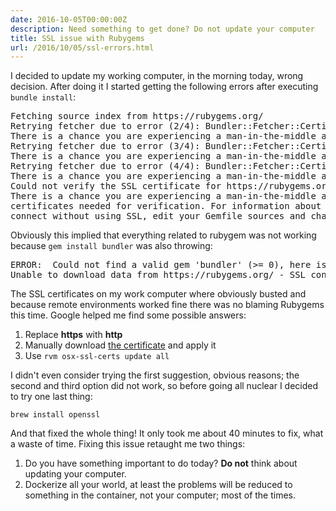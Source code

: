 ```yaml
---
date: 2016-10-05T00:00:00Z
description: Need something to get done? Do not update your computer
title: SSL issue with Rubygems
url: /2016/10/05/ssl-errors.html
---
```


I decided to update my working computer, in the morning today, wrong decision. After doing it I started getting the following errors after executing `bundle install`:

<pre class="black-pre">
Fetching source index from https://rubygems.org/
Retrying fetcher due to error (2/4): Bundler::Fetcher::CertificateFailureError Could not verify the SSL certificate for https://rubygems.org/.
There is a chance you are experiencing a man-in-the-middle attack, but most likely your system doesn't have the CA certificates needed for verification. For information about OpenSSL certificates, see http://bit.ly/ruby-ssl. To connect without using SSL, edit your Gemfile sources and change 'https' to 'http'.
Retrying fetcher due to error (3/4): Bundler::Fetcher::CertificateFailureError Could not verify the SSL certificate for https://rubygems.org/.
There is a chance you are experiencing a man-in-the-middle attack, but most likely your system doesn't have the CA certificates needed for verification. For information about OpenSSL certificates, see http://bit.ly/ruby-ssl. To connect without using SSL, edit your Gemfile sources and change 'https' to 'http'.
Retrying fetcher due to error (4/4): Bundler::Fetcher::CertificateFailureError Could not verify the SSL certificate for https://rubygems.org/.
There is a chance you are experiencing a man-in-the-middle attack, but most likely your system doesn't have the CA certificates needed for verification. For information about OpenSSL certificates, see http://bit.ly/ruby-ssl. To connect without using SSL, edit your Gemfile sources and change 'https' to 'http'.
Could not verify the SSL certificate for https://rubygems.org/.
There is a chance you are experiencing a man-in-the-middle attack, but most likely your system doesn't have the CA
certificates needed for verification. For information about OpenSSL certificates, see http://bit.ly/ruby-ssl. To
connect without using SSL, edit your Gemfile sources and change 'https' to 'http'.
</pre>

Obviously this implied that everything related to rubygem was not working because `gem install bundler` was also throwing:

<pre class="black-pre">
ERROR:  Could not find a valid gem 'bundler' (>= 0), here is why:
Unable to download data from https://rubygems.org/ - SSL_connect returned=1 errno=0 state=error: certificate verify failed (https://api.rubygems.org/specs.4.8.gz)
</pre>

The SSL certificates on my work computer where obviously busted and because remote environments worked fine there was no blaming Rubygems this time. Google helped me find some possible answers:

1. Replace **https** with **http**
1. Manually download [the certificate](https://gist.github.com/luislavena/f064211759ee0f806c88#manual-solution-to-ssl-issue) and apply it
1. Use `rvm osx-ssl-certs update all`

I didn't even consider trying the first suggestion, obvious reasons; the second and third option did not work, so before going all nuclear I decided to try one last thing:

`brew install openssl`

And that fixed the whole thing! It only took me about 40 minutes to fix, what a waste of time. Fixing this issue retaught me two things:

1. Do you have something important to do today? **Do not** think about updating your computer.
1. Dockerize all your world, at least the problems will be reduced to something in the container, not your computer; most of the times.

